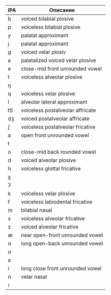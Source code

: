 | IPA | Описание |
|---|---|
| b | voiced bilabial plosive |
| p | voiceless bilabial plosive |
| y | palatal approximant |
| j | palatal approximant |
| ɡ | voiced velar plosiv |
| ʁ | palatalized voiced velar plosive |
| e | close-mid front unrounded vowel |
| t | voiceless alveolar plosive |
| ŋ | |
| q | voiceless velar plosive |
| l | alveolar lateral approximant |
| tS | voiceless postalveolar affricate |
| dʒ | voiced postalveolar affricate |
| ʃ | voiceless postalveolar fricative |
| a | open front unrounded vowel |
| ɫ | |
| o | close-mid back rounded vowel |
| d | voiced alveolar plosive |
| h | voiceless glottal fricative |
| χ | |
| ʔ | |
| k | voiceless velar plosive |
| f | voiceless labiodental fricative |
| m | bilabial nasal |
| s | voiceless alveolar fricative |
| z | voiced alveolar fricative |
| æ | near open-front unrounded vowel | 
| ɑ | long open-back unrounded vowel | 
| ʊ |  
| ʋ |  
| i | long close front unrounded vowel | 
| n | velar nasal | 
| ɾ | |